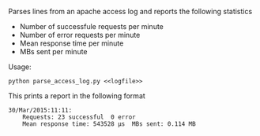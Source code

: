 Parses lines from an apache access log and reports the following statistics

* Number of successfule requests per minute
* Number of error requests per minute
* Mean response time per minute
* MBs sent per minute


Usage:

    python parse_access_log.py <<logfile>>

This prints a report in the following format

    30/Mar/2015:11:11:
        Requests: 23 successful  0 error
        Mean response time: 543528 μs  MBs sent: 0.114 MB
